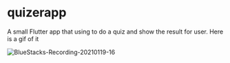 # quizerapp

A small Flutter app that using to do a quiz and show the result for user.
Here is a gif of it

![BlueStacks-Recording-20210119-16](https://user-images.githubusercontent.com/49791074/105049372-3f068f00-5a75-11eb-9be1-fc4fdf3ee9f9.gif)




